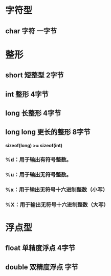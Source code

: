 
# 字符型
## char 字符 一字节

# 整形
## short 短整型 2字节
## int 整形 4字节
## long 长整形 4字节
## long long 更长的整形 8字节
#### sizeof(long) >= sizeof(int)
### %d：用于输出有符号整数。
### %u：用于输出无符号整数。
### %x：用于输出无符号十六进制整数（小写）
### %X：用于输出无符号十六进制整数（大写）
# 浮点型
## float 单精度浮点 4字节
## double 双精度浮点 字节